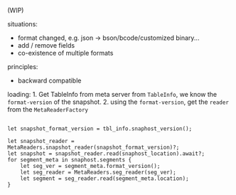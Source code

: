 (WIP)

situations:

  - format changed, e.g. json -> bson/bcode/customized binary...
  - add / remove fields
  - co-existence of multiple formats


principles:
  - backward compatible 


loading:
    1. Get TableInfo from meta server
       from `TableInfo`, we know the `format-version` of the snapshot.
    2. using the `format-version`, get the `reader` from the `MetaReaderFactory`


~~~

let snapshot_format_version = tbl_info.snaphost_version();

let snapshot_reader = MetaReaders.snapshot_reader(snapshot_format_version)?;
let snapshot = snapshot_reader.read(snaphost_location).await?;
for segment_meta in snaphost.segments {
    let seg_ver = segment_meta.format_version();
    let seg_reader = MetaReaders.seg_reader(seg_ver);
    let segment = seg_reader.read(segment_meta.location);
}

~~~
    
   
